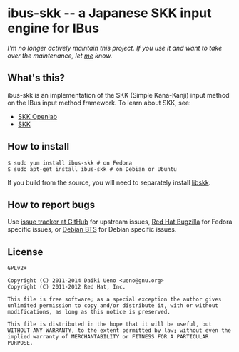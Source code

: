 ibus-skk -- a Japanese SKK input engine for IBus
======

*I'm no longer actively maintain this project.  If you use it and want to take over the maintenance, let [me](mailto:ueno@gnu.org) know.*

What's this?
------

ibus-skk is an implementation of the SKK (Simple Kana-Kanji) input
method on the IBus input method framework.  To learn about SKK, see:

* [SKK Openlab](http://openlab.jp/skk/)
* [SKK](https://secure.wikimedia.org/wikipedia/ja/wiki/SKK)

How to install
------
```
$ sudo yum install ibus-skk # on Fedora
$ sudo apt-get install ibus-skk # on Debian or Ubuntu
```

If you build from the source, you will need to separately install
[libskk](http://github.com/ueno/libskk/downloads/).

How to report bugs
------

Use [issue tracker at GitHub](http://github.com/ueno/ibus-skk/issues) for upstream issues, [Red Hat Bugzilla](https://bugzilla.redhat.com/buglist.cgi?component=ibus-skk&product=Fedora) for Fedora specific issues, or [Debian BTS](http://bugs.debian.org/cgi-bin/pkgreport.cgi?pkg=ibus-skk;dist=unstable) for Debian specific issues.

License
------
```
GPLv2+

Copyright (C) 2011-2014 Daiki Ueno <ueno@gnu.org>
Copyright (C) 2011-2012 Red Hat, Inc.

This file is free software; as a special exception the author gives
unlimited permission to copy and/or distribute it, with or without
modifications, as long as this notice is preserved.

This file is distributed in the hope that it will be useful, but
WITHOUT ANY WARRANTY, to the extent permitted by law; without even the
implied warranty of MERCHANTABILITY or FITNESS FOR A PARTICULAR PURPOSE.
```
